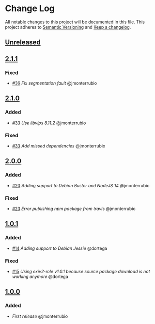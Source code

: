 # Change Log
All notable changes to this project will be documented in this file.
This project adheres to [Semantic Versioning](http://semver.org/) and [Keep a changelog](https://github.com/olivierlacan/keep-a-changelog).

## [Unreleased](https://github.com/idealista/yatm/tree/develop)
## [2.1.1](https://github.com/idealista/yatm/tree/2.1.1)
### Fixed
- [#36](https://github.com/idealista/yatm/issues/36) *Fix segmentation fault* @jmonterrubio

## [2.1.0](https://github.com/idealista/yatm/tree/2.1.0)
### Added
- [#33](https://github.com/idealista/yatm/issues/33) *Use libvips 8.11.2* @jmonterrubio
### Fixed
- [#33](https://github.com/idealista/yatm/issues/33) *Add missed dependencies* @jmonterrubio

## [2.0.0](https://github.com/idealista/yatm/tree/2.0.0)
### Added
- [#20](https://github.com/idealista/yatm/issues/20) *Adding support to Debian Buster and NodeJS 14* @jmonterrubio
### Fixed
- [#23](https://github.com/idealista/yatm/issues/23) *Error publishing npm package from travis* @jmonterrubio

## [1.0.1](https://github.com/idealista/yatm/tree/1.0.1)
### Added
- [#14](https://github.com/idealista/yatm/issues/14) *Adding support to Debian Jessie* @dortega

### Fixed
- [#15](https://github.com/idealista/yatm/issues/15) *Using exiv2-role v1.0.1 because source package download is not working anymore* @dortega

## [1.0.0](https://github.com/idealista/yatm/tree/1.0.0)
### Added
- *First release* @jmonterrubio
